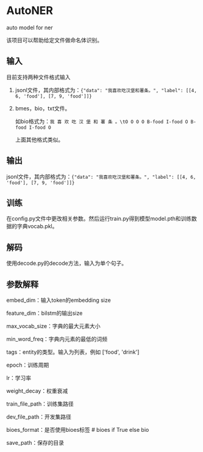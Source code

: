 # AutoNER
auto model for ner

该项目可以帮助给定文件做命名体识别。

## 输入

目前支持两种文件格式输入

1. jsonl文件，其内部格式为：`{"data": "我喜欢吃汉堡和薯条。", "label": [[4, 6, 'food'], [7, 9, 'food']]}`

2. bmes，bio，txt文件。

   如bio格式为：`我 喜 欢 吃 汉 堡 和 薯 条 。\tO O O O B-food I-food O B-food I-food O`

   上面其他格式类似。

## 输出

jsonl文件，其内部格式为：`{"data": "我喜欢吃汉堡和薯条。", "label": [[4, 6, 'food'], [7, 9, 'food']]}`

## 训练

在config.py文件中更改相关参数。然后运行train.py得到模型model.pth和训练数据的字典vocab.pkl。

## 解码

使用decode.py的decode方法，输入为单个句子。

## 参数解释

embed_dim：输入token的embedding size

feature_dim：bilstm的输出size

max_vocab_size：字典的最大元素大小

min_word_freq：字典内元素的最低的词频

tags：entity的类型。输入为列表，例如 ['food', 'drink']

epoch：训练周期

lr：学习率

weight_decay：权重衰减

train_file_path：训练集路径

dev_file_path：开发集路径

bioes_format：是否使用bioes标签  # bioes if True else bio

save_path：保存的目录
